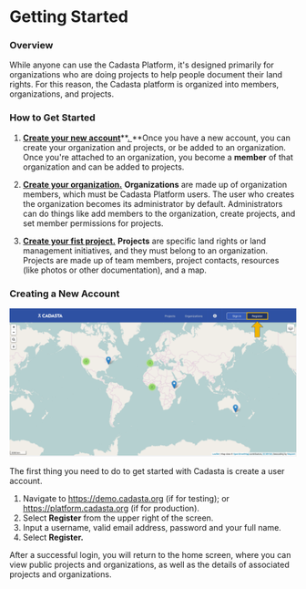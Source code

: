 # Getting Started

### **Overview**

While anyone can use the Cadasta Platform, it's designed primarily for organizations who are doing projects to help people document their land rights. For this reason, the Cadasta platform is organized into members, organizations, and projects.

### How to Get Started

1. [**Create your new account**](#createnewaccount)**[. ](#createnewaccount)**Once you have a new account, you can create your organization and projects, or be added to an organization. Once you're attached to an organization, you become a **member** of that organization and can be added to projects.

2. [**Create your organization**](/en/organizations.md)**[.](/en/organizations.md)** **Organizations** are made up of organization members, which must be Cadasta Platform users. The user who creates the organization becomes its administrator by default. Administrators can do things like add members to the organization, create projects, and set member permissions for projects.

3. **[Create your fist project.](/en/projects.md)** **Projects** are specific land rights or land management initiatives, and they must belong to an organization. Projects are made up of team members, project contacts, resources \(like photos or other documentation\), and a map.


### **Creating a New Account**

![](/en/assets/sign-in-register-arrow.png)

The first thing you need to do to get started with Cadasta is create a user account.

1. Navigate to [https:\/\/demo.cadasta.org](https://demo.cadasta.org) \(if for testing\); or [https:\/\/platform.cadasta.org](https://platform.cadasta.org) \(if for production\).
2. Select **Register** from the upper right of the screen. 
3. Input a username, valid email address, password and your full name.
4. Select **Register.**

After a successful login, you will return to the home screen, where you can view public projects and organizations, as well as the details of associated projects and organizations.

